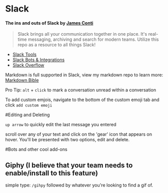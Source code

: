 # Slack
#### The ins and outs of Slack by [James Conti]("mailto:jamesconti.41@gmail.com")
> Slack brings all your communication together in one place. It's real-time messaging, archiving and search for modern teams. Utilize this repo as a resource to all things Slack!

* [Slack Tools](https://www.producthunt.com/@isaacrlien/collections/slack-tools)
* [Slack Bots & Integrations](https://www.producthunt.com/e/slackbots-and-integrations)
* [Slack Overflow](https://github.com/karan/slack-overflow)

Markdown is full supported in Slack, view my markdown repo to learn more: [Markdown Bible](https://github.com/namesjames/Markdown-Bible)

Pro Tip: `alt` + `click` to mark a conversation unread within a conversation

To add custom emjois, navigate to the bottom of the custom emoji tab and click ```add custom emoji```

#Editing and Deleting 

`up arrow` to quickly edit the last message you entered

scroll over any of your text and click on the 'gear' icon that appears on hover. You'll be presented with two options, edit and delete.

#Bots and other cool add-ons

## Giphy (I believe that your team needs to enable/install to this feature)

simple type: `/gihpy` followed by whatever you're looking to find a gif of.





